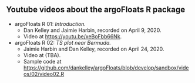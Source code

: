 ## Youtube videos about the argoFloats R package

* argoFloats R 01: *Introduction.*
    - Dan Kelley and Jaimie Harbin, recorded on April 9, 2020.
    - Video at https://youtu.be/xeBoFbb66Nk.
* argoFloats R 02: *TS plot near Bermuda.*
    - Jaimie Harbin and Dan Kelley, recorded on April 24, 2020.
    - Video at (TBA).
    - Sample code at https://github.com/dankelley/argoFloats/blob/develop/sandbox/videos/02/video02.R
